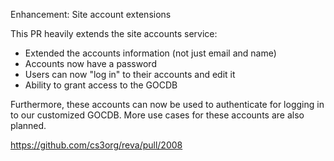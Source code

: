 Enhancement: Site account extensions

This PR heavily extends the site accounts service:
* Extended the accounts information (not just email and name)
* Accounts now have a password
* Users can now "log in" to their accounts and edit it
* Ability to grant access to the GOCDB

Furthermore, these accounts can now be used to authenticate for logging in to our customized GOCDB. More use cases for these accounts are also planned.

https://github.com/cs3org/reva/pull/2008
